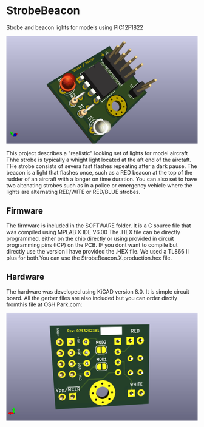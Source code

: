 # StrobeBeacon
Strobe and beacon lights for models using PIC12F1822

![](https://github.com/b-wave/StrobeBeacon/blob/main/StrobeBeacon/Resources/LED_Strobe_Top.png)

This project describes a "realistic" looking set of lights for model aircraft  Thhe strobe is typically a whight light located at the aft end of the airctaft. THe strobe consists of severa fast flashes repeating after a dark pause.  The beacon is a light that flashes once, such as a RED beacon at the top of the rudder of an aircraft with a longer on time duration.  You can also set to have two altenating strobes such as in a police or emergency vehicle where the lights are alternating RED/WITE or RED/BLUE strobes.  

## Firmware
The firmware is included in the SOFTWARE folder. It is a C source file that was compiled using MPLAB X IDE V6.00 The .HEX file can be directly programmed, either on the chip directly or using provided in circuit programming pins (ICP) on the PCB.  IF you dont want to compile but directly use the version i have provided the .HEX file.  We used a TL866 II plus for both.You can use the StrobeBeacon.X.production.hex file. 

## Hardware

The hardware was developed using KiCAD version 8.0.  It is simple circuit board.  All the gerber files are also included but you can order dirctly fromthis file at OSH Park.com:

![](https://github.com/b-wave/StrobeBeacon/blob/main/StrobeBeacon/Resources/LED_Strobe_Bottom.png)
